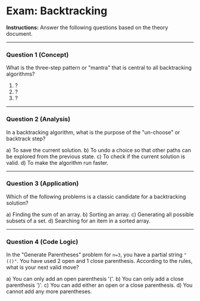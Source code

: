 
# Exam: Backtracking

**Instructions:** Answer the following questions based on the theory document.

---

### Question 1 (Concept)

What is the three-step pattern or "mantra" that is central to all backtracking algorithms?

1.  ?
2.  ?
3.  ?

---

### Question 2 (Analysis)

In a backtracking algorithm, what is the purpose of the "un-choose" or backtrack step?

a) To save the current solution.
b) To undo a choice so that other paths can be explored from the previous state.
c) To check if the current solution is valid.
d) To make the algorithm run faster.

---

### Question 3 (Application)

Which of the following problems is a classic candidate for a backtracking solution?

a) Finding the sum of an array.
b) Sorting an array.
c) Generating all possible subsets of a set.
d) Searching for an item in a sorted array.

---

### Question 4 (Code Logic)

In the "Generate Parentheses" problem for `n=3`, you have a partial string `"(()"`. You have used 2 open and 1 close parenthesis. According to the rules, what is your next valid move?

a) You can only add an open parenthesis '('.
b) You can only add a close parenthesis ')'.
c) You can add either an open or a close parenthesis.
d) You cannot add any more parentheses.

